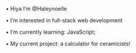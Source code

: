 <p>• Hiya I’m @Haleynoelle</p>
<p>• I’m interested in full-stack web development</p>
<p>• I’m currently learning: JavaScript;</p>
<p>• My current project: a calculator for ceramicists!</p>
  

<!---
Haleynoelle/Haleynoelle is a ✨ special ✨ repository because its `README.md` (this file) appears on your GitHub profile.
You can click the Preview link to take a look at your changes.
--->
